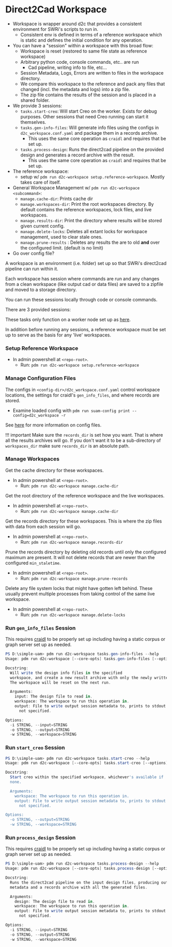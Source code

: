 # Direct2Cad Workspace

- Workspace is wrapper around d2c that provides a consistent environment for
  SWRi's scripts to run in.
    - Consistent env is defined in terms of a reference workspace which is
      static and defines the initial condition for any operation.
- You can have a "session" within a workspace with this broad flow:
    - Workspace is reset (restored to same file state as reference workspace)
    - Arbitrary python code, console commands, etc.. are run
        - Cad pipeline, writing info to file, etc...
    - Session Metadata, Logs, Errors are written to files in the workspace
      directory.
    - We compare this workspace to the reference and pack any files that changed
      (incl. the metadata and logs) into a zip file.
    - The zip file contains the results of the session and is placed in a shared
      folder.
- We provide 3 sessions:
    - `tasks.start-creo`: Will start Creo on the worker. Exists for debug
      purposes. Other sessions that need Creo running can start it themselves.
    - `tasks.gen-info-files`: Will generate info files using the configs in
      `d2c_workspace.conf.yaml` and package them in a records archive.
        - This uses the same core operation as `craidl` and requires that be
          set up.
    - `tasks.process-design`: Runs the direct2cad pipeline on the provided
      design and generates a record archive with the result.
        - This uses the same core operation as `craidl` and requires that be
          set up.
- The reference workspace:
    - setup w/ `pdm run d2c-workspace setup.reference-workspace`. Mostly
      takes care of itself.
- General Workspace Management w/ `pdm run d2c-workspace <subcommand>`:
    - `manage.cache-dir`: Prints cache dir
    - `manage.workspaces-dir`: Print the root workspaces directory. By default
      contains the reference workspaces, lock files, and live workspaces.
    - `manage.results-dir`: Print the directory where results will be stored
      given current config.
    - `manage.delete-locks`: Deletes all extant locks for workspace management,
      used to clear stale ones.
    - `manage.prune-results` : Deletes any results the are to old **and** over
      the configured limit. (default is no limit)
- Go over config file?

A workspace is an environment (i.e. folder) set up so that SWRi's direct2cad
pipeline can run within it.

Each workspace has session where commands are run and any changes from a
clean workspace (like output cad or data files) are saved to a zipfile and
moved to a storage directory.

You can run these sessions locally through code or console commands.

There are 3 provided sessions:


These tasks only function on a worker node set up as [here](../setup/worker.md).

In addition before running any sessions, a reference workspace must be set up
to serve as the basis for any 'live' workspaces.

### Setup Reference Workspace

- In admin powershell at `<repo-root>`.
    - Run: `pdm run d2c-workspace setup.reference-workspace`

### Manage Configuration Files

The configs in `<config-dir>/d2c_workspace.conf.yaml` control workspace
locations, the settings for craidl's `gen_info_files`, and where records are
stored.

- Examine loaded config with `pdm run suam-config print --config=d2c_workspace -r`

See [here](config.md) for more information on config files.

!!! important
    Make sure the `records_dir` is set how you want. That is where all the
    results archives will go.
    If you don't want it to be a sub-directory of `workspaces_dir` make sure
    `records_dir` is an absolute path.

### Manage Workspaces

Get the cache directory for these workspaces.

- In admin powershell at `<repo-root>`.
    - Run: `pdm run d2c-workspace manage.cache-dir`

Get the root directory of the reference workspace and the live workspaces.

- In admin powershell at `<repo-root>`.
    - Run: `pdm run d2c-workspace manage.cache-dir`

Get the records directory for these workspaces. This is where the zip files with
data from each session will go.

- In admin powershell at `<repo-root>`.
    - Run: `pdm run d2c-workspace manage.records-dir`

Prune the records directory by deleting old records until only the configured
maximum are present. It will not delete records that are newer than the
configured `min_staletime`.

- In admin powershell at `<repo-root>`.
    - Run: `pdm run d2c-workspace manage.prune-records`

Delete any file system locks that might have gotten left behind. These
usually prevent multiple processes from taking control of the same live
workspace.

- In admin powershell at `<repo-root>`.
    - Run: `pdm run d2c-workspace manage.delete-locks`

### Run `gen_info_files` Session

This requires [craidl](craidl.md) to be properly set up including having a
static corpus or graph server set up as needed.

```powershell
PS D:\simple-uam> pdm run d2c-workspace tasks.gen-info-files --help
Usage: pdm run d2c-workspace [--core-opts] tasks.gen-info-files [--options]

Docstring:
  Will write the design info files in the specified
  workspace, and create a new result archive with only the newly written data.
  The workspace will be reset on the next run.

  Arguments:
    input: The design file to read in.
    workspace: The workspace to run this operation in.
    output: File to write output session metadata to, prints to stdout if
      not specified.

Options:
  -i STRING, --input=STRING
  -o STRING, --output=STRING
  -w STRING, --workspace=STRING
```

### Run `start_creo` Session

```powershell
PS D:\simple-uam> pdm run d2c-workspace tasks.start-creo --help
Usage: pdm run d2c-workspace [--core-opts] tasks.start-creo [--options]

Docstring:
  Start creo within the specified workspace, whichever's available if
  none.

  Arguments:
    workspace: The workspace to run this operation in.
    output: File to write output session metadata to, prints to stdout if
      not specified.

Options:
  -o STRING, --output=STRING
  -w STRING, --workspace=STRING
```

### Run `process_design` Session

This requires [craidl](craidl.md) to be properly set up including having a
static corpus or graph server set up as needed.

```powershell
PS D:\simple-uam> pdm run d2c-workspace tasks.process-design --help
Usage: pdm run d2c-workspace [--core-opts] tasks.process-design [--options]

Docstring:
  Runs the direct2cad pipeline on the input design files, producing output
  metadata and a records archive with all the generated files.

  Arguments:
    design: The design file to read in.
    workspace: The workspace to run this operation in.
    output: File to write output session metadata to, prints to stdout if
      not specified.

Options:
  -i STRING, --input=STRING
  -o STRING, --output=STRING
  -w STRING, --workspace=STRING
```
